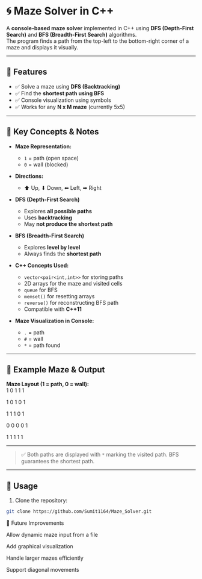 # 🌀 Maze Solver in C++  

A **console-based maze solver** implemented in C++ using **DFS (Depth-First Search)** and **BFS (Breadth-First Search)** algorithms.  
The program finds a path from the top-left to the bottom-right corner of a maze and displays it visually.  

---

## 📝 Features

- ✅ Solve a maze using **DFS (Backtracking)**  
- ✅ Find the **shortest path using BFS**  
- ✅ Console visualization using symbols  
- ✅ Works for any **N x M maze** (currently 5x5)  

---

## 🔑 Key Concepts & Notes

- **Maze Representation:**  
  - `1` = path (open space)  
  - `0` = wall (blocked)  

- **Directions:**  
  - ⬆ Up, ⬇ Down, ⬅ Left, ➡ Right  

- **DFS (Depth-First Search)**  
  - Explores **all possible paths**  
  - Uses **backtracking**  
  - May **not produce the shortest path**  

- **BFS (Breadth-First Search)**  
  - Explores **level by level**  
  - Always finds the **shortest path**  

- **C++ Concepts Used:**  
  - `vector<pair<int,int>>` for storing paths  
  - 2D arrays for the maze and visited cells  
  - `queue` for BFS  
  - `memset()` for resetting arrays  
  - `reverse()` for reconstructing BFS path  
  - Compatible with **C++11**  

- **Maze Visualization in Console:**  
  - `.` = path  
  - `#` = wall  
  - `*` = path found  

---

## 🎨 Example Maze & Output

**Maze Layout (1 = path, 0 = wall):**  
1 0 1 1 1

1 0 1 0 1

1 1 1 0 1

0 0 0 0 1

1 1 1 1 1


---



> ✅ Both paths are displayed with `*` marking the visited path. BFS guarantees the shortest path.  

---

## 📂 Usage

1. Clone the repository:

```bash
git clone https://github.com/Sumit1164/Maze_Solver.git


```



🎯 Future Improvements

Allow dynamic maze input from a file

Add graphical visualization

Handle larger mazes efficiently

Support diagonal movements
